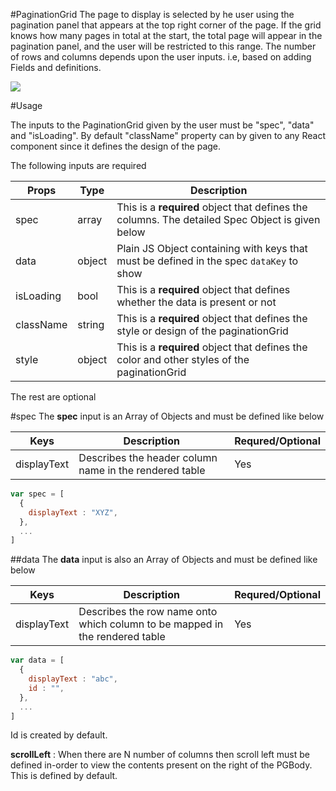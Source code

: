 #PaginationGrid
The page to display is selected by he user using the pagination panel that appears at the top right corner of the page. If the grid knows how many pages in total at the start, the total page will appear in the pagination panel, and the user will be restricted to this range. The number of rows and columns depends upon the user inputs. i.e, based on adding Fields and definitions.

![](https://github.com/Sharavanth/headoffice/blob/pagination-grid-docu/src/components/PaginationGrid/Review.png)

#Usage

The inputs to the PaginationGrid given by the user must be "spec", "data" and 
"isLoading". By default "className" property can by given to any React 
component since it defines the design of the page.
      
The following inputs are required
      
Props | Type | Description
------------ |------------ | -------------
spec |array| This is a **required** object that defines the columns. The detailed Spec Object is given below
data |object| Plain JS Object containing with keys that must be defined in the spec `dataKey` to show
isLoading | bool | This is a **required** object that defines whether the data is present or not
className | string | This is a **required** object that defines the style or design of the paginationGrid
style | object | This is a **required** object that defines the color and other styles of the paginationGrid

The rest are optional

#spec
The **spec** input is an Array of Objects and must be defined like below


Keys | Description | Requred/Optional
------------ | -------------|-------------
displayText | Describes the header column name in the rendered table | Yes


```javascript
var spec = [
  {
    displayText : "XYZ",
  },
  ...
]
```

##data
The **data** input is also an Array of Objects and must be defined like below


Keys | Description | Requred/Optional
------------ | -------------|-------------
displayText | Describes the row name onto which column to be mapped in the rendered table | Yes


```javascript
var data = [
  {
    displayText : "abc",
    id : "",
  },
  ...
]
```
Id is created by default.

**scrollLeft** : When there are N number of columns then scroll left must be defined in-order to view the contents present on the right of the PGBody. This is defined by default.

